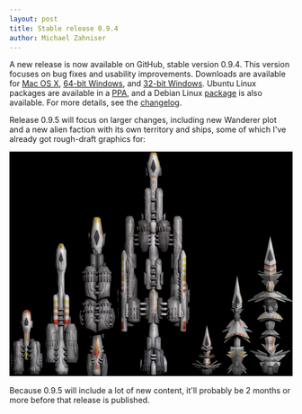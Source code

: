```yaml
---
layout: post
title: Stable release 0.9.4
author: Michael Zahniser
---
```

A new release is now available on GitHub, stable version 0.9.4. This version focuses on bug fixes and usability improvements. Downloads are available for [Mac OS X](https://github.com/endless-sky/endless-sky/releases/download/v0.9.4/endless-sky-macosx-0.9.4.dmg), [64-bit Windows](https://github.com/endless-sky/endless-sky/releases/download/v0.9.4/endless-sky-win64-0.9.4.zip), and [32-bit Windows](https://github.com/endless-sky/endless-sky/releases/download/v0.9.4/endless-sky-win32-0.9.4.zip). Ubuntu Linux packages are available in a [PPA](https://launchpad.net/~mzahniser/+archive/ubuntu/endless-sky), and a Debian Linux [package](https://mentors.debian.net/package/endless-sky) is also available. For more details, see the [changelog](https://github.com/endless-sky/endless-sky/blob/master/changelog).

Release 0.9.5 will focus on larger changes, including new Wanderer plot and a new alien faction with its own territory and ships, some of which I've already got rough-draft graphics for:

<img class="centered shadowed" src="/images/coalition.jpg" width="720" height="400" />

Because 0.9.5 will include a lot of new content, it'll probably be 2 months or more before that release is published.
